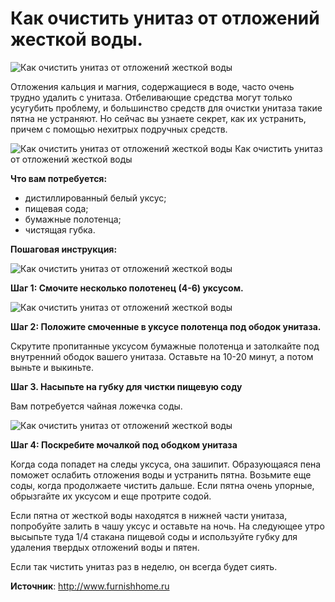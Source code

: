 # Как очистить унитаз от отложений жесткой воды.
![Как очистить унитаз от отложений жесткой воды](/images/Houseworks/Clearing/unitaz_clear_001.jpg 'Как очистить унитаз от отложений жесткой воды')

Отложения кальция и магния, содержащиеся в воде, часто очень трудно удалить с унитаза. Отбеливающие средства могут только усугубить проблему, и большинство средств для очистки унитаза такие пятна не устраняют. Но сейчас вы узнаете секрет, как их устранить, причем с помощью нехитрых подручных средств.

![Как очистить унитаз от отложений жесткой воды](/images/Houseworks/Clearing/unitaz_clear_002.jpg 'Как очистить унитаз от отложений жесткой воды')
Как очистить унитаз от отложений жесткой воды

**Что вам потребуется:**

- дистиллированный белый уксус;
- пищевая сода;
- бумажные полотенца;
- чистящая губка.

**Пошаговая инструкция:**

![Как очистить унитаз от отложений жесткой воды](/images/Houseworks/Clearing/unitaz_clear_003.jpg 'Как очистить унитаз от отложений жесткой воды')

**Шаг 1: Смочите несколько полотенец (4-6) уксусом.**

![Как очистить унитаз от отложений жесткой воды](/images/Houseworks/Clearing/unitaz_clear_004.jpg 'Как очистить унитаз от отложений жесткой воды')

**Шаг 2: Положите смоченные в уксусе полотенца под ободок унитаза.**

Скрутите пропитанные уксусом бумажные полотенца и затолкайте под внутренний ободок вашего унитаза. Оставьте на 10-20 минут, а потом выньте и выкиньте.

**Шаг 3. Насыпьте на губку для чистки пищевую соду**

Вам потребуется чайная ложечка соды.

![Как очистить унитаз от отложений жесткой воды](/images/Houseworks/Clearing/unitaz_clear_005.jpg 'Как очистить унитаз от отложений жесткой воды')

**Шаг 4: Поскребите мочалкой под ободком унитаза**

Когда сода попадет на следы уксуса, она зашипит. Образующаяся пена поможет ослабить отложения воды и устранить пятна. Возьмите еще соды, когда продолжаете чистить дальше. Если пятна очень упорные, обрызгайте их уксусом и еще протрите содой.

Если пятна от жесткой воды находятся в нижней части унитаза, попробуйте залить в чашу уксус и оставьте на ночь. На следующее утро высыпьте туда 1/4 стакана пищевой соды и используйте губку для удаления твердых отложений воды и пятен.

Если так чистить унитаз раз в неделю, он всегда будет сиять.

**Источник**: http://www.furnishhome.ru
